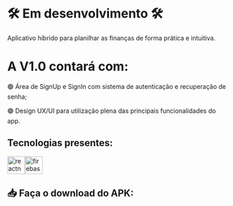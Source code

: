 <h1>🛠️ Em desenvolvimento 🛠️</h1>
<p>Aplicativo híbrido para planilhar as finanças de forma prática e intuitiva.</p>
<h1 align="left">A V1.0 contará com:</h1>
<p align="left">🟢 Área de SignUp e SignIn com sistema de autenticação e recuperação de senha;</p>
<p align="left">🟢 Design UX/UI para utilização plena das principais funcionalidades do app.</p>
<h2 align="left">Tecnologias presentes:</h2>
<p align="left"><a href="https://reactnative.dev/" target="_blank" rel="noreferrer"> <img src="https://reactnative.dev/img/header_logo.svg" alt="reactnative" width="40" height="40"/></a><a href="https://firebase.google.com/" target="_blank" rel="noreferrer"><img src="https://www.vectorlogo.zone/logos/firebase/firebase-icon.svg" alt="firebase" width="40" height="40"/></a></p>
<h2 align="left">📥 Faça o download do APK:</h2>

